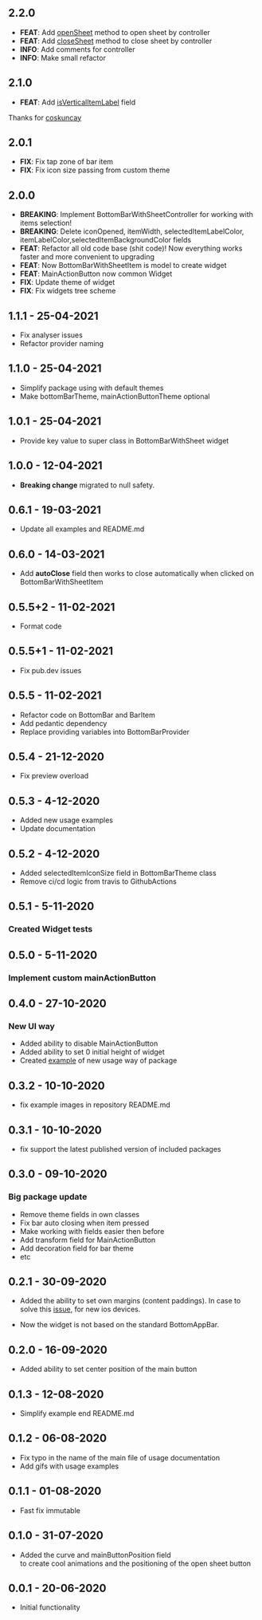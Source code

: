 ## 2.2.0
  - **FEAT**: Add [openSheet](https://github.com/Frezyx/bottom_bar_with_sheet/blob/109ecfdc995e0e6942e41b02d95bf65c0099933b/lib/src/utils/controller/controller.dart#:~:text=void-,openSheet,-()%20%7B) method to open sheet by controller
  - **FEAT**: Add [closeSheet](https://github.com/Frezyx/bottom_bar_with_sheet/blob/109ecfdc995e0e6942e41b02d95bf65c0099933b/lib/src/utils/controller/controller.dart#:~:text=void-,closeSheet,-()%20%7B) method to close sheet by controller
  - **INFO**: Add comments for controller
  - **INFO**: Make small refactor

## 2.1.0
  - **FEAT**: Add [isVerticalItemLabel](https://github.com/Frezyx/bottom_bar_with_sheet/blob/master/lib/src/theme/bottom_bar_with_sheet_theme.dart#:~:text=final%20bool-,isVerticalItemLabel,-%3B) field

Thanks for [coskuncay](https://github.com/coskuncay)

## 2.0.1
  - **FIX**: Fix tap zone of bar item
  - **FIX**: Fix icon size passing from custom theme
## 2.0.0

 - **BREAKING**: Implement BottomBarWithSheetController for working with items selection!
 - **BREAKING**: Delete iconOpened, itemWidth, selectedItemLabelColor, itemLabelColor,selectedItemBackgroundColor fields
 - **FEAT**: Refactor all old code base (shit code)! Now everything works faster and more convenient to upgrading
 - **FEAT**: Now BottomBarWithSheetItem is model to create widget
 - **FEAT**: MainActionButton now common Widget
 - **FIX**: Update theme of widget
 - **FIX**: Fix widgets tree scheme

## 1.1.1 - 25-04-2021

* Fix analyser issues
* Refactor provider naming

## 1.1.0 - 25-04-2021

* Simplify package using with default themes
* Make bottomBarTheme, mainActionButtonTheme optional

## 1.0.1 - 25-04-2021

* Provide key value to super class in BottomBarWithSheet widget

## 1.0.0 - 12-04-2021

* **Breaking change** migrated to null safety.

## 0.6.1 - 19-03-2021

* Update all examples and README.md

## 0.6.0 - 14-03-2021

* Add **autoClose** field then works to close automatically when clicked on BottomBarWithSheetItem 

## 0.5.5+2 - 11-02-2021

* Format code

## 0.5.5+1 - 11-02-2021

* Fix pub.dev issues

## 0.5.5 - 11-02-2021

* Refactor code on BottomBar and BarItem
* Add pedantic dependency
* Replace providing variables into BottomBarProvider

## 0.5.4 - 21-12-2020

* Fix preview overload

## 0.5.3 - 4-12-2020

* Added new usage examples
* Update documentation

## 0.5.2 - 4-12-2020

* Added selectedItemIconSize field in BottomBarTheme class
* Remove ci/cd logic from travis to GithubActions

## 0.5.1 - 5-11-2020

### Created Widget tests

## 0.5.0 - 5-11-2020

### Implement custom mainActionButton

## 0.4.0 - 27-10-2020

### New UI way

* Added ability to disable MainActionButton
* Added ability to set 0 initial height of widget
* Created [example](https://github.com/Frezyx/bottom_bar_with_sheet/example/lib/examples/fab_outside_bottom_bar.dart) of new usage way of package 
  
## 0.3.2 - 10-10-2020

* fix example images in repository README.md

## 0.3.1 - 10-10-2020

* fix support the latest published version of included packages


## 0.3.0 - 09-10-2020

### Big package update

* Remove theme fields in own classes
* Fix bar auto closing when item pressed
* Make working with fields easier then before
* Add transform field for MainActionButton
* Add decoration field for bar theme
* etc

## 0.2.1 - 30-09-2020

* Added the ability to set own margins (content paddings).
  In case to solve this [issue](https://github.com/Frezyx/bottom_bar_with_sheet/issues/5), for new ios devices.

* Now the widget is not based on the standard BottomAppBar.

## 0.2.0 - 16-09-2020

* Added ability to set center position of the main button

## 0.1.3 - 12-08-2020

* Simplify example end README.md

## 0.1.2 - 06-08-2020

* Fix typo in the name of the main file of usage documentation
* Add gifs with usage examples

## 0.1.1 - 01-08-2020

* Fast fix immutable

## 0.1.0 - 31-07-2020

* Added the curve and mainButtonPosition field 
<br> to create cool animations and the positioning of the open sheet button

## 0.0.1 - 20-06-2020

* Initial functionality 
